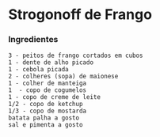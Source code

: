 # Strogonoff de Frango

### Ingredientes

    3 - peitos de frango cortados em cubos
    1 - dente de alho picado
    1 - cebola picada
    2 - colheres (sopa) de maionese
    1 - colher de manteiga
    1  - copo de cogumelos
    1 - copo de creme de leite
    1/2 - copo de ketchup
    1/3 - copo de mostarda
    batata palha a gosto
    sal e pimenta a gosto


